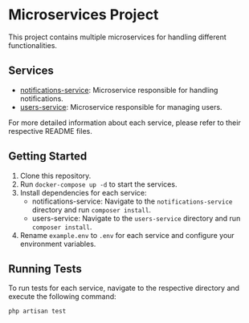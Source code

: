 # Microservices Project

This project contains multiple microservices for handling different functionalities.

## Services

- [notifications-service](./notifications-service/README.md): Microservice responsible for handling notifications.
- [users-service](./users-service/README.md): Microservice responsible for managing users.

For more detailed information about each service, please refer to their respective README files.

## Getting Started
1. Clone this repository.
2. Run `docker-compose up -d` to start the services.
3. Install dependencies for each service:
   - notifications-service: Navigate to the `notifications-service` directory and run `composer install`.
   - users-service: Navigate to the `users-service` directory and run `composer install`.
4. Rename `example.env` to `.env` for each service and configure your environment variables.

## Running Tests
To run tests for each service, navigate to the respective directory and execute the following command:

```bash
php artisan test
